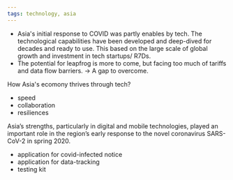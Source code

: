```yaml
---
tags: technology, asia
---
```


- Asia's initial response to COVID was partly enables by tech. The technological capabilities have been developed and deep-dived for decades and ready to use. This based on the large scale of global growth and investment in tech startups/ R7Ds.
- The potential for leapfrog is more to come, but facing too much of tariffs and data flow barriers. -> A gap to overcome.

How Asia's ecomony thrives through tech?
- speed
- collaboration
- resiliences

Asia’s strengths, particularly in digital and mobile technologies, played an important role in the region’s early response to the novel coronavirus SARS-CoV-2 in spring 2020.
- application for covid-infected notice
- application for data-tracking
- testing kit